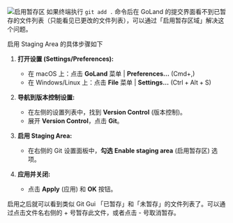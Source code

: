 ![启用暂存区](https://lib.zhaiduting.work.gd/uPic/%E5%90%AF%E7%94%A8%E6%9A%82%E5%AD%98%E5%8C%BA.png)
如果终端执行 `git add .` 命令后在 GoLand 的提交界面看不到已暂存的文件列表（只能看见已更改的文件列表），可以通过「启用暂存区域」解决这个问题。

启用 Staging Area 的具体步骤如下

1. **打开设置 (Settings/Preferences):**
   - 在 macOS 上：点击 **GoLand** 菜单 | **Preferences...** ($\text{Cmd} + ,$)
   - 在 Windows/Linux 上：点击 **File** 菜单 | **Settings...** ($\text{Ctrl} + \text{Alt} + \text{S}$)

2. **导航到版本控制设置:**
   - 在左侧的设置列表中，找到 **Version Control** (版本控制)。
   - 展开 **Version Control**，点击 **Git**。

3. **启用 Staging Area:**
   - 在右侧的 $\text{Git}$ 设置面板中，**勾选** **Enable staging area** (启用暂存区) 选项。

4. **应用并关闭:**
   - 点击 **Apply** (应用) 和 **OK** 按钮。

启用之后就可以看到类似 Git Gui 「已暂存」和「未暂存」的文件列表了。可以通过点击文件名右侧的 + 号暂存此文件，或者点击 - 号取消暂存。

